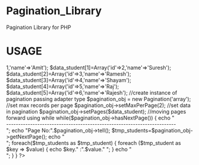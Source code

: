Pagination_Library
==================

Pagination Library for PHP

USAGE
==================
<?php

//import library
require_once('pagination.php');


//data for pagination

$data_student=Array();

$data_student[0]=Array('id'=>1,'name'=>'Amit');
$data_student[1]=Array('id'=>2,'name'=>'Suresh');
$data_student[2]=Array('id'=>3,'name'=>'Ramesh');
$data_student[3]=Array('id'=>4,'name'=>'Shayam');
$data_student[4]=Array('id'=>5,'name'=>'Raj');
$data_student[5]=Array('id'=>6,'name'=>'Rajesh');


//create instance of pagination passing adapter type

$pagination_obj = new Pagination('array');

//set max records per page

$pagination_obj->setMaxPerPage(2);

//set data in pagination 

$pagination_obj->setPages($data_student);

//moving pages forward using while

while($pagination_obj->hasNextPage())
{
	echo "<br/>-----------------------------------------------------------------------</br>";

	echo "Page No:".$pagination_obj->tell();
	$tmp_students=$pagination_obj->getNextPage();
		echo "<br/>";

	foreach($tmp_students as $tmp_student)
	{
		foreach ($tmp_student as $key => $value) {
		echo $key." :".$value." ";

		}
		echo "<br/>";
	}
}
?>
